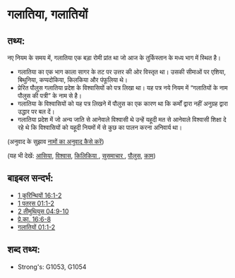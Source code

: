 # गलातिया, गलातियों #

## तथ्य: ##

नए नियम के समय में, गलातिया एक बड़ा रोमी प्रांत था जो आज के तुर्किस्तान के मध्य भाग में स्थित है।

* गलातिया का एक भाग काला सागर के तट पर उत्तर की ओर विस्तृत था। उसकी सीमाओं पर एशिया, बिथुनिया, कप्पदोकिया, किलकिया और पंफूलिया थे।
* प्रेरित पौलुस गलातिया प्रदेश के विश्वासियों को पत्र लिखा था। यह पत्र नये नियम में “गलातियों के नाम पौलुस की पत्री” के नाम से है।
* गलातिया के विश्वासियों को यह पत्र लिखने में पौलुस का एक कारण था कि कर्मों द्वारा नहीं अनुग्रह द्वारा उद्धार पर बल दें।
* गलातिया प्रदेश में जो अन्य जाति से आनेवाले विश्वासी थे उन्हें यहूदी मत से आनेवाले विश्वासी शिक्षा दे रहे थे कि विश्वासियों को यहूदी नियमों में से कुछ का पालन करना अनिवार्य था।

(अनुवाद के सुझाव [नामों का अनुवाद कैसे करें](rc://en/ta/man/translate/translate-names))

(यह भी देखें: [आसिया](../names/asia.md), [विश्वास](../kt/believer.md), [किलिकिया ](../names/cilicia.md), [सुसमाचार ](../kt/goodnews.md), [पौलुस](../names/paul.md), [काम](../kt/works.md))

## बाइबल सन्दर्भ: ##

* [1 कुरिन्थियों 16:1-2](rc://en/tn/help/1co/16/01)
* [1 पतरस 01:1-2](rc://en/tn/help/1pe/01/01)
* [2 तीमुथियुस 04:9-10](rc://en/tn/help/2ti/04/09)
* [प्रे.का. 16:6-8](rc://en/tn/help/act/16/06)
* [गलातियों 01:1-2](rc://en/tn/help/gal/01/01)

## शब्द तथ्य: ##

* Strong's: G1053, G1054
